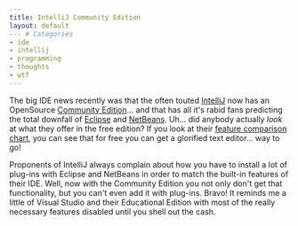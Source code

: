 ```yaml
---
title: IntelliJ Community Edition
layout: default
--- # Categories
- ide
- intellij
- programming
- thoughts
- wtf
---
```


The big IDE news recently was that the often touted <a href="http://jetbrains.com">IntelliJ</a> now has an OpenSource <a href="http://www.jetbrains.com/idea/nextversion/free_java_ide.html">Community Edition</a>... and that has all it's rabid fans predicting the total downfall of <a href="http://eclipse.org">Eclipse</a> and <a href="http://netbeans.org">NetBeans</a>. Uh... did anybody actually <em>look</em> at what they offer in the free edition? If you look at their <a href="http://www.jetbrains.com/idea/nextversion/editions_comparison_matrix.html">feature comparison chart</a>, you can see that for free you can get a glorified text editor... way to go!

Proponents of IntelliJ always complain about how you have to install a lot of plug-ins with Eclipse and NetBeans in order to match the built-in features of their IDE. Well, now with the Community Edition you not only don't get that functionality, but you can't even add it with plug-ins. Bravo! It reminds me a little of Visual Studio and their Educational Edition with most of the really necessary features disabled until you shell out the cash.






